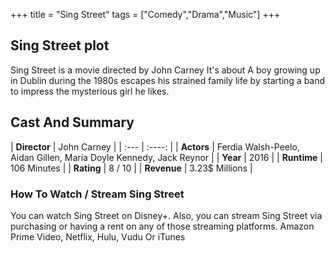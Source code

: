 +++
title = "Sing Street"
tags = ["Comedy","Drama","Music"]
+++
## Sing Street plot
Sing Street is a movie directed by John Carney It's about A boy growing up in Dublin during the 1980s escapes his strained family life by starting a band to impress the mysterious girl he likes.
## Cast And Summary
| **Director**      | John Carney |
    | :---        |    :----:   |
    |  **Actors** | Ferdia Walsh-Peelo, Aidan Gillen, Maria Doyle Kennedy, Jack Reynor |
    | **Year**   | 2016    |
    |  **Runtime** | 106 Minutes |
    |  **Rating** | 8 / 10 | 
    |  **Revenue** | 3.23$ Millions |
### How To Watch / Stream Sing Street
You can watch Sing Street on Disney+.
Also, you can stream Sing Street via purchasing or having a rent on any of those streaming platforms.
Amazon Prime Video, Netflix, Hulu, Vudu Or iTunes